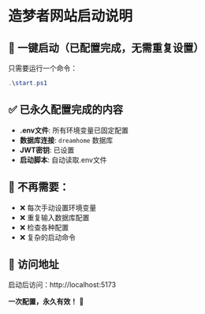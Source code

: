 # 造梦者网站启动说明

## 🚀 一键启动（已配置完成，无需重复设置）

只需要运行一个命令：

```powershell
.\start.ps1
```

## ✅ 已永久配置完成的内容

- **.env文件**: 所有环境变量已固定配置
- **数据库连接**: `dreamhome` 数据库
- **JWT密钥**: 已设置
- **启动脚本**: 自动读取.env文件

## 🎯 不再需要：

- ❌ 每次手动设置环境变量
- ❌ 重复输入数据库配置  
- ❌ 检查各种配置
- ❌ 复杂的启动命令

## 📱 访问地址

启动后访问：http://localhost:5173

**一次配置，永久有效！** 🎉 